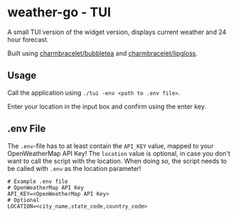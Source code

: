 # weather-go - TUI

A small TUI version of the widget version, displays current weather and 24 hour forecast.

Built using [charmbracelet/bubbletea](https://github.com/charmbracelet/bubbletea)
and [charmbracelet/lipgloss](https://github.com/charmbracelet/lipgloss).

## Usage

Call the application using `./tui -env <path to .env file>`.

Enter your location in the input box and confirm using the enter key.

## .env File

The `.env`-file has to at least contain the `API_KEY` value, mapped to your OpenWeatherMap API Key!
The `location` value is optional, in case you don't want to call the script with the location. When doing so, the script needs to be called with `.env` as the location parameter!

```.env
# Example .env file
# OpenWeatherMap API Key
API_KEY=<OpenWeatherMap API Key>
# Optional
LOCATION=<city_name,state_code,country_code>
```
